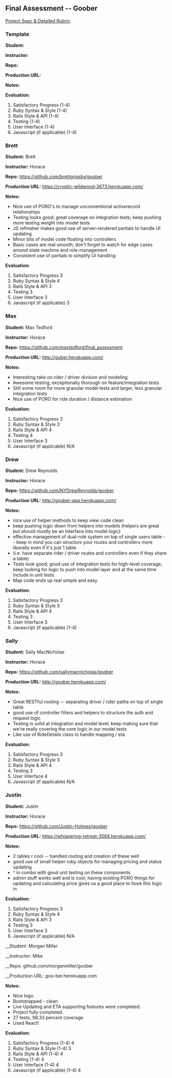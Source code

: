 ## Final Assessment -- Goober

[Project Spec & Detailed Rubric](https://github.com/turingschool/challenges/blob/master/goober.markdown)

### Template

__Student:__

__Instructor:__

__Repo:__

__Production URL:__

__Notes:__

__Evaluation:__

1. Satisfactory Progress (1-4)
2. Ruby Syntax & Style (1-4)
3. Rails Style & API (1-4)
4. Testing (1-4)
5. User Interface (1-4)
6. Javascript (if applicable) (1-4)

### Brett

__Student:__ Brett

__Instructor:__ Horace

__Repo:__ https://github.com/brettgrigsby/goober

__Production URL:__ https://cryptic-wildwood-2673.herokuapp.com/

__Notes:__

* Nice use of PORO's to manage unconventional activerecord relationships
* Testing looks good; great coverage on integration tests; keep
pushing more testing weight into model tests
* JS refresher makes good use of server-rendered partials to handle
UI updating
* Minor bits of model code floating into controllers
* Basic cases are real smooth; don't forget to watch for edge cases
around state machine and role-management
* Consistent use of partials to simplify UI handling

__Evaluation:__

1. Satisfactory Progress 3
2. Ruby Syntax & Style 4
3. Rails Style & API 3
4. Testing 3
5. User Interface 3
6. Javascript (if applicable) 3

### Max

__Student:__ Max Tedford

__Instructor:__ Horace

__Repo:__ https://github.com/maxtedford/final_assessment

__Production URL:__ http://guber.herokuapp.com/

__Notes:__

* Interesting take on rider / driver division and modeling
* Awesome testing; exceptionally thorough on feature/integration tests
* Still some room for more granular model tests and larger, less
  granular integration tests
* Nice use of PORO for ride duration / distance estimation

__Evaluation:__

1. Satisfactory Progress 3
2. Ruby Syntax & Style 3
3. Rails Style & API 4
4. Testing 4
5. User Interface 3
6. Javascript (if applicable) N/A

### Drew

__Student:__ Drew Reynolds

__Instructor:__ Horace

__Repo:__ https://github.com/NYDrewReynolds/goober

__Production URL:__ http://goober-app.herokuapp.com/

__Notes:__

* nice use of helper methods to keep view code clean
* keep pushing logic down from helpers into models (helpers are great
but should mostly be an interface into model logic)
* effective management of dual-role system on top of single
users table -- keep in mind you can structure your routes and
controllers more liberally even if it's just 1 table
* (i.e. have separate rider / driver routes and controllers even
if they share a table)
* Tests look good; good use of integration tests for high-level
  coverage; keep looking for logic to push into model layer and at
  the same time include in unit tests
* Map code ends up real simple and easy

__Evaluation:__

1. Satisfactory Progress 3
2. Ruby Syntax & Style 3
3. Rails Style & API 4
4. Testing 3
5. User Interface 3
6. Javascript (if applicable) (1-4)

### Sally

__Student:__ Sally MacNicholas

__Instructor:__ Horace

__Repo:__ https://github.com/sallymacnicholas/goober

__Production URL:__ http://goober.herokuapp.com/

__Notes:__

* Great RESTful routing  -- separating driver / rider paths on top
of single table
* good use of controller filters and helpers to structure the
auth and request logic
* Testing is solid at integration and model level; keep making sure
that we're really covering the core logic in our model tests
* Like use of RideDetails class to handle mapping / eta

__Evaluation:__

1. Satisfactory Progress 3
2. Ruby Syntax & Style 3
3. Rails Style & API 4
4. Testing 3
5. User Interface 4
6. Javascript (if applicable) N/A

### Justin

__Student:__ Justin

__Instructor:__ Horace

__Repo:__ https://github.com/Justin-Holmes/goober

__Production URL:__ https://whispering-retreat-3568.herokuapp.com/

__Notes:__

* 2 tables r cool -- handled routing and creation of these well
* good use of small helper ruby objects for managing pricing and status
  updating
* ^ in combo with good unit testing on these components
* admin stuff works well and is cool; having existing PORO things for
updating and calculating price gives us a good place to hook this
logic in

__Evaluation:__

1. Satisfactory Progress 3
2. Ruby Syntax & Style 4
3. Rails Style & API 3
4. Testing 3
5. User Interface 3
6. Javascript (if applicable) N/A

__Student: Morgan Miller

__Instructor: Mike

__Repo: github.com/morganmiller/goober

__Production URL: goo-ber.herokuapp.com

__Notes:__

* Nice logo.
* Bootstrapped - clean
* Live Updating and ETA supporting features were completed.
* Project fully completed.
* 27 tests, 98.33 percent coverage
* Used React!

__Evaluation:__

1. Satisfactory Progress (1-4) 4
2. Ruby Syntax & Style (1-4) 3
3. Rails Style & API (1-4) 4
4. Testing (1-4) 4
5. User Interface (1-4) 4
6. Javascript (if applicable) (1-4) 4
